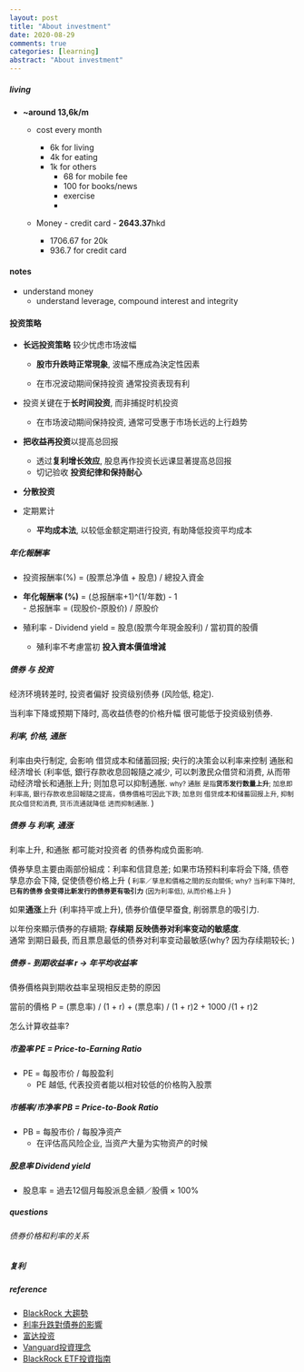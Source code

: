 ```yaml
---
layout: post
title: "About investment"
date: 2020-08-29
comments: true
categories: [learning]
abstract: "About investment"
---
```



##### living  
   * **~around 13,6k/m**   
     - cost every month  
       + 6k for living  
       + 4k for eating  
       + 1k for others  
         - 68 for mobile fee  
         - 100 for books/news  
         - exercise 
         -   

     - Money - credit card - **2643.37**hkd  
       + 1706.67 for 20k
       + 936.7 for credit card 

#### notes 
  * understand money 
     - understand leverage, compound interest and integrity


#### 投资策略   
   * **长远投资策略** 较少忧虑市场波幅    
     - **股市升跌時正常現象**, 波幅不應成為決定性因素  

     - 在市况波动期间保持投资 通常投资表现有利  

   * 投资关键在于**长时间投资**, 而非捕捉时机投资  
     - 在市场波动期间保持投资, 通常可受惠于市场长远的上行趋势  


   * **把收益再投资**以提高总回报  
     - 透过**复利增长效应**, 股息再作投资长远课显著提高总回报  
     - 切记验收 **投资纪律和保持耐心**    

   * **分散投资**  

   * 定期累计  
     - **平均成本法**, 以较低金额定期进行投资, 有助降低投资平均成本  


##### 年化報酬率  
   *  投资报酬率(%)  = (股票总净值 +  股息) / 總投入資金  

   *  **年化報酬率 (%)**  = (总报酬率+1)^(1/年数) - 1  
     - 总报酬率 = (现股价-原股价) / 原股价  

   * 殖利率 - Dividend yield  = 股息(股票今年現金股利) / 當初買的股價  
     - 殖利率不考慮當初 **投入資本價值增減**



##### 债券 与 投资 
经济环境转差时, 投资者偏好 投资级别债券 (风险低, 稳定).  

当利率下降或预期下降时, 高收益债卷的价格升幅 很可能低于投资级别债券.  


##### 利率, 价格, 通胀  
 利率由央行制定, 会影响 借贷成本和储蓄回报; 央行的决策会以利率来控制 通胀和经济增长 (利率低, 銀行存款收息回報隨之减少, 可以刺激民众借贷和消费, 从而带动经济增长和通胀上升; 则加息可以抑制通胀. <small> why? 通胀 是指**货币发行数量上升**; 加息即 利率高, 銀行存款收息回報隨之提高，債券價格可因此下跌; 加息则 借贷成本和储蓄回报上升, 抑制民众借贷和消费, 货币流通就降低 进而抑制通胀. </small>)   

##### 债券 与 利率, 通涨   
利率上升, 和通胀 都可能对投资者 的债券构成负面影响.   

債券孳息主要由兩部份組成：利率和信貸息差; 如果市场预料利率将会下降, 债卷孳息亦会下降, 促使债卷价格上升  (<small>  利率／孳息和價格之間的反向關係; why? 当利率下降时, **已有的债券 会变得比新发行的债券更有吸引力** (因为利率低), 从而价格上升 </small>)   

如果**通涨**上升 (利率持平或上升), 债券价值便早蚕食, 削弱票息的吸引力.   


以年份來顯示債券的存續期; **存续期 反映债券对利率变动的敏感度**.    
通常 到期日最長, 而且票息最低的债券对利率变动最敏感(why?  因为存续期较长; )  

##### 债券  - 到期收益率  r -> 年平均收益率  
債券價格與到期收益率呈現相反走勢的原因

當前的價格 P = (票息率) / (1 + r) + (票息率) / (1 + r)2 + 1000 /(1 + r)2

怎么计算收益率?  
 


##### 市盈率  PE = Price-to-Earning Ratio 
   * PE = 每股市价 / 每股盈利 
      - PE 越低, 代表投资者能以相对较低的价格购入股票  


##### 市帳率/市净率  PB = Price-to-Book Ratio  

   *  PB = 每股市价 / 每股净资产  
      - 在评估高风险企业, 当资产大量为实物资产的时候  


##### 股息率  Dividend yield  

   * 股息率 = 過去12個月每股派息金額／股價 × 100%



##### questions 

###### 债券价格和利率的关系 


##### 复利 


##### reference  
* [BlackRock 大趨勢](https://www.blackrock.com/hk/zh/investment-ideas/themes/megatrends)
* [利率升跌對債券的影響](https://www.fidelity.com.hk/zh/start-investing/learn-about-investing/bond-investing-made-simple/how-interest-rates-affect-bonds) 
* [富达投资](https://www.fidelity.com.hk/zh/start-investing/learn-about-investing/bond-investing-made-simple/understanding-investment-grade-and-high-yield-bonds) 
* [Vanguard投資理念](https://www.vanguard.com.cn/investment-philosophies/) 
* [BlackRock ETF投資指南](https://www.blackrock.com/hk/zh/etfs-simplified)